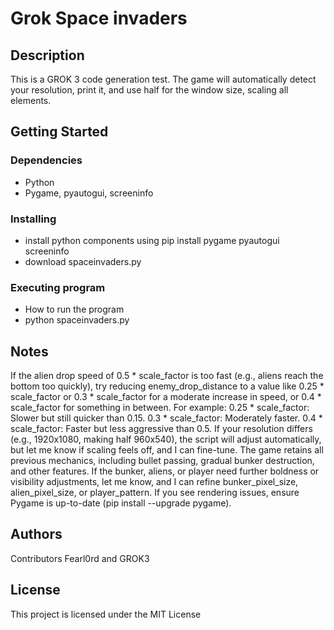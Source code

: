 # Grok Space invaders

## Description

This is a GROK 3 code generation test.
The game will automatically detect your resolution, print it, and use half for the window size, scaling all elements.

## Getting Started

### Dependencies

* Python
* Pygame, pyautogui, screeninfo

### Installing

* install python components using pip install pygame pyautogui screeninfo
* download spaceinvaders.py

### Executing program

* How to run the program
* python spaceinvaders.py

## Notes

If the alien drop speed of 0.5 * scale_factor is too fast (e.g., aliens reach the bottom too quickly), try reducing enemy_drop_distance to a value like 0.25 * scale_factor or 0.3 * scale_factor for a moderate increase in speed, or 0.4 * scale_factor for something in between. For example:
0.25 * scale_factor: Slower but still quicker than 0.15.
0.3 * scale_factor: Moderately faster.
0.4 * scale_factor: Faster but less aggressive than 0.5.
If your resolution differs (e.g., 1920x1080, making half 960x540), the script will adjust automatically, but let me know if scaling feels off, and I can fine-tune.
The game retains all previous mechanics, including bullet passing, gradual bunker destruction, and other features.
If the bunker, aliens, or player need further boldness or visibility adjustments, let me know, and I can refine bunker_pixel_size, alien_pixel_size, or player_pattern.
If you see rendering issues, ensure Pygame is up-to-date (pip install --upgrade pygame).

## Authors

Contributors Fearl0rd and GROK3

## License

This project is licensed under the MIT License 
